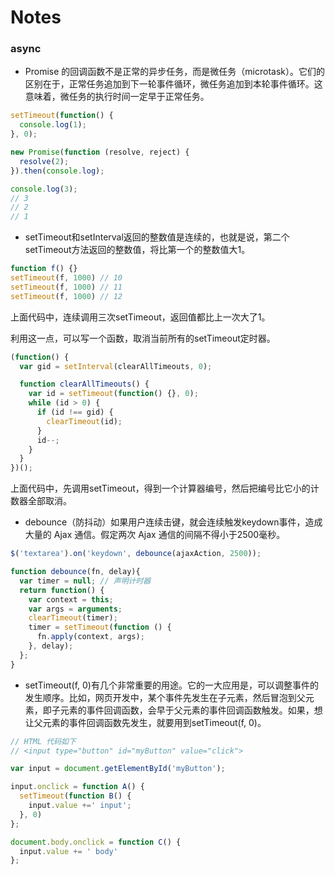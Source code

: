# Notes

### async

- Promise 的回调函数不是正常的异步任务，而是微任务（microtask）。它们的区别在于，正常任务追加到下一轮事件循环，微任务追加到本轮事件循环。这意味着，微任务的执行时间一定早于正常任务。
```javascript
setTimeout(function() {
  console.log(1);
}, 0);

new Promise(function (resolve, reject) {
  resolve(2);
}).then(console.log);

console.log(3);
// 3
// 2
// 1
```

- setTimeout和setInterval返回的整数值是连续的，也就是说，第二个setTimeout方法返回的整数值，将比第一个的整数值大1。
```javascript
function f() {}
setTimeout(f, 1000) // 10
setTimeout(f, 1000) // 11
setTimeout(f, 1000) // 12
```
上面代码中，连续调用三次setTimeout，返回值都比上一次大了1。

利用这一点，可以写一个函数，取消当前所有的setTimeout定时器。
```javascript
(function() {
  var gid = setInterval(clearAllTimeouts, 0);

  function clearAllTimeouts() {
    var id = setTimeout(function() {}, 0);
    while (id > 0) {
      if (id !== gid) {
        clearTimeout(id);
      }
      id--;
    }
  }
})();
```
上面代码中，先调用setTimeout，得到一个计算器编号，然后把编号比它小的计数器全部取消。

- debounce（防抖动）如果用户连续击键，就会连续触发keydown事件，造成大量的 Ajax 通信。假定两次 Ajax 通信的间隔不得小于2500毫秒。
```javascript
$('textarea').on('keydown', debounce(ajaxAction, 2500));

function debounce(fn, delay){
  var timer = null; // 声明计时器
  return function() {
    var context = this;
    var args = arguments;
    clearTimeout(timer);
    timer = setTimeout(function () {
      fn.apply(context, args);
    }, delay);
  };
}
```
- setTimeout(f, 0)有几个非常重要的用途。它的一大应用是，可以调整事件的发生顺序。比如，网页开发中，某个事件先发生在子元素，然后冒泡到父元素，即子元素的事件回调函数，会早于父元素的事件回调函数触发。如果，想让父元素的事件回调函数先发生，就要用到setTimeout(f, 0)。

```javascript
// HTML 代码如下
// <input type="button" id="myButton" value="click">

var input = document.getElementById('myButton');

input.onclick = function A() {
  setTimeout(function B() {
    input.value +=' input';
  }, 0)
};

document.body.onclick = function C() {
  input.value += ' body'
};
```